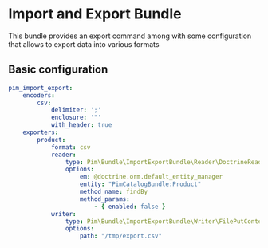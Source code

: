 Import and Export Bundle
========================

This bundle provides an export command among with some configuration that allows to export data into various formats

Basic configuration
-------------------

``` yaml
pim_import_export:
    encoders:
        csv:
            delimiter: ';'
            enclosure: '"'
            with_header: true
    exporters:
        product:
            format: csv
            reader:
                type: Pim\Bundle\ImportExportBundle\Reader\DoctrineReader
                options:
                    em: @doctrine.orm.default_entity_manager
                    entity: "PimCatalogBundle:Product"
                    method_name: findBy
                    method_params:
                        - { enabled: false }
            writer:
                type: Pim\Bundle\ImportExportBundle\Writer\FilePutContentsWriter
                options:
                    path: "/tmp/export.csv"
```
